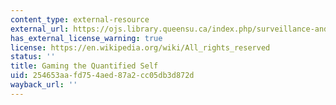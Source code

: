 ```yaml
---
content_type: external-resource
external_url: https://ojs.library.queensu.ca/index.php/surveillance-and-society/article/view/gaming
has_external_license_warning: true
license: https://en.wikipedia.org/wiki/All_rights_reserved
status: ''
title: Gaming the Quantified Self
uid: 254653aa-fd75-4aed-87a2-cc05db3d872d
wayback_url: ''
---
```

